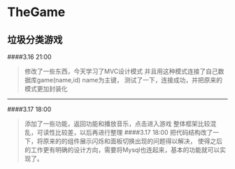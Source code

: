 TheGame
==========
垃圾分类游戏
-----------
####3.16 21:00
>修改了一些东西，今天学习了MVC设计模式
并且用这种模式连接了自己数据库game(name,id) name为主键，
测试了一下，连接成功，并把原来的模式更加封装化
---------
####3.17 18:00 
> 添加了一些功能，返回功能和播放音乐，点击进入游戏
 整体框架比较混乱，可读性比较差，以后再进行整理
####3.17 18:00 
>把代码结构改了一下，将原来的的组件展示闪烁和面板切换出现的问题得以解决，
>使得之后的工作更有明确的设计方向，需要将Mysql也连起来，基本的功能就可以实现了。
